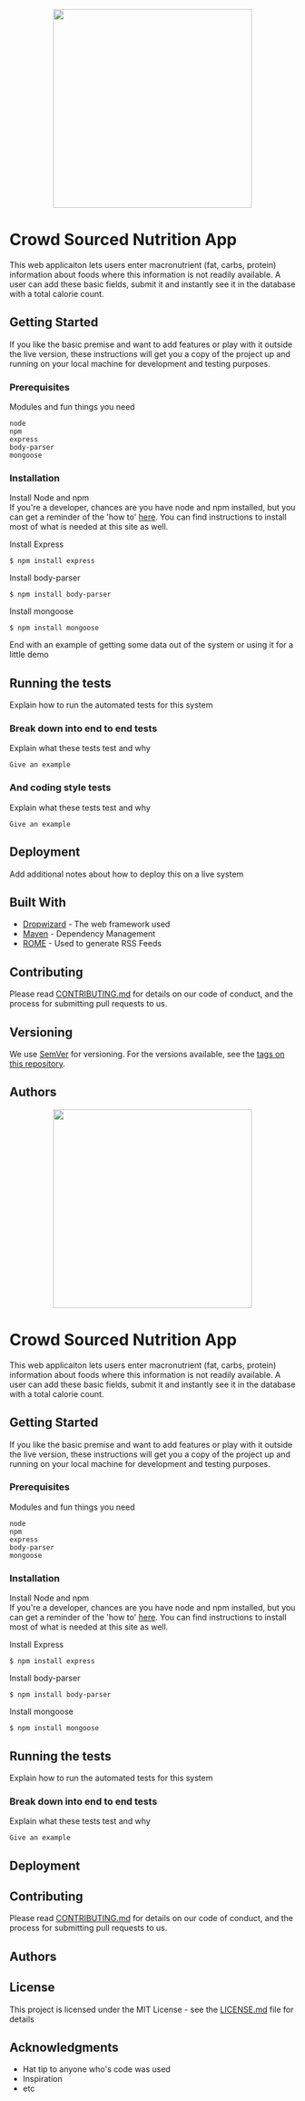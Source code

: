 <p align="center">
  <img width="350" height="350" src="https://i.pinimg.com/originals/06/80/1f/06801f7964ec331b48d45313543e92a7.jpg">
</p>

# Crowd Sourced Nutrition App  
This web applicaiton lets users enter macronutrient (fat, carbs, protein) information about foods where this information is not readily available. A user can add these basic fields, submit it and instantly see it in the database with a total calorie count.  

## Getting Started   
If you like the basic premise and want to add features or play with it outside the live version, these instructions will get you a copy of the project up and running on your local machine for development and testing purposes.

### Prerequisites  
Modules and fun things you need
```
node
npm
express
body-parser
mongoose
```

### Installation  
Install Node and npm    
If you're a developer, chances are you have node and npm installed, but you can get a reminder of the 'how to' [here](https://www.npmjs.com/get-npm).  You can find instructions to install most of what is needed at this site as well.

Install Express  
```
$ npm install express
```

Install body-parser  
```
$ npm install body-parser
```

Install mongoose  
```
$ npm install mongoose
```


End with an example of getting some data out of the system or using it for a little demo

## Running the tests

Explain how to run the automated tests for this system

### Break down into end to end tests

Explain what these tests test and why

```
Give an example
```

### And coding style tests

Explain what these tests test and why

```
Give an example
```

## Deployment

Add additional notes about how to deploy this on a live system

## Built With

* [Dropwizard](http://www.dropwizard.io/1.0.2/docs/) - The web framework used
* [Maven](https://maven.apache.org/) - Dependency Management
* [ROME](https://rometools.github.io/rome/) - Used to generate RSS Feeds

## Contributing

Please read [CONTRIBUTING.md](https://gist.github.com/PurpleBooth/b24679402957c63ec426) for details on our code of conduct, and the process for submitting pull requests to us.

## Versioning

We use [SemVer](http://semver.org/) for versioning. For the versions available, see the [tags on this repository](https://github.com/your/project/tags). 

## Authors

<p align="center">
  <img width="350" height="350" src="https://i.pinimg.com/originals/06/80/1f/06801f7964ec331b48d45313543e92a7.jpg">
</p>

# Crowd Sourced Nutrition App  
This web applicaiton lets users enter macronutrient (fat, carbs, protein) information about foods where this information is not readily available. A user can add these basic fields, submit it and instantly see it in the database with a total calorie count.  

## Getting Started   
If you like the basic premise and want to add features or play with it outside the live version, these instructions will get you a copy of the project up and running on your local machine for development and testing purposes.

### Prerequisites  
Modules and fun things you need
```
node
npm
express
body-parser
mongoose
```

### Installation  
Install Node and npm    
If you're a developer, chances are you have node and npm installed, but you can get a reminder of the 'how to' [here](https://www.npmjs.com/get-npm).  You can find instructions to install most of what is needed at this site as well.

Install Express  
```
$ npm install express
```

Install body-parser  
```
$ npm install body-parser
```

Install mongoose  
```
$ npm install mongoose
```



## Running the tests
Explain how to run the automated tests for this system

### Break down into end to end tests
Explain what these tests test and why
```
Give an example
```


## Deployment


## Contributing

Please read [CONTRIBUTING.md](https://gist.github.com/PurpleBooth/b24679402957c63ec426) for details on our code of conduct, and the process for submitting pull requests to us.


## Authors

## License

This project is licensed under the MIT License - see the [LICENSE.md](LICENSE.md) file for details

## Acknowledgments

* Hat tip to anyone who's code was used
* Inspiration
* etc


